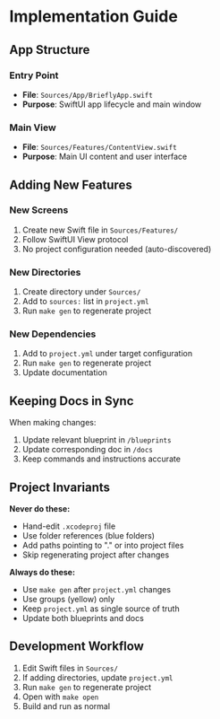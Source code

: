 # Implementation Guide

## App Structure

### Entry Point
- **File**: `Sources/App/BrieflyApp.swift`
- **Purpose**: SwiftUI app lifecycle and main window

### Main View
- **File**: `Sources/Features/ContentView.swift`
- **Purpose**: Main UI content and user interface

## Adding New Features

### New Screens
1. Create new Swift file in `Sources/Features/`
2. Follow SwiftUI View protocol
3. No project configuration needed (auto-discovered)

### New Directories
1. Create directory under `Sources/`
2. Add to `sources:` list in `project.yml`
3. Run `make gen` to regenerate project

### New Dependencies
1. Add to `project.yml` under target configuration
2. Run `make gen` to regenerate project
3. Update documentation

## Keeping Docs in Sync

When making changes:
1. Update relevant blueprint in `/blueprints`
2. Update corresponding doc in `/docs`
3. Keep commands and instructions accurate

## Project Invariants

**Never do these:**
- Hand-edit `.xcodeproj` file
- Use folder references (blue folders)
- Add paths pointing to "." or into project files
- Skip regenerating project after changes

**Always do these:**
- Use `make gen` after `project.yml` changes
- Use groups (yellow) only
- Keep `project.yml` as single source of truth
- Update both blueprints and docs

## Development Workflow

1. Edit Swift files in `Sources/`
2. If adding directories, update `project.yml`
3. Run `make gen` to regenerate project
4. Open with `make open`
5. Build and run as normal
